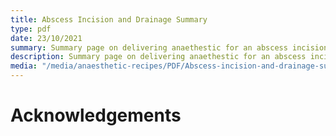```yaml
---
title: Abscess Incision and Drainage Summary
type: pdf
date: 23/10/2021
summary: Summary page on delivering anaethestic for an abscess incision and drainage
description: Summary page on delivering anaethestic for an abscess incision and drainage. Note Lecture also available.
media: "/media/anaesthetic-recipes/PDF/Abscess-incision-and-drainage-summary.pdf"
---
```


# Acknowledgements
